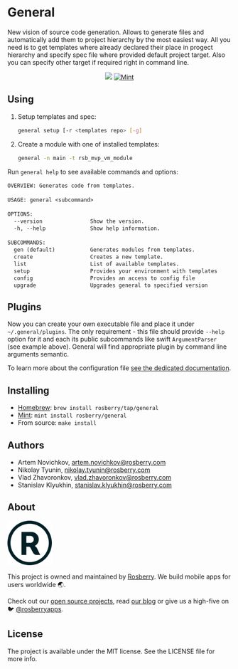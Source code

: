 # General
New vision of source code generation. Allows to generate files and automatically add them to project hierarchy by the most easiest way. All you need is to get templates where already declared their place in progect hierarchy and specify spec file where provided default project target. Also you can specify other target if required right in command line.

<p align="center">
    <img src="https://img.shields.io/badge/Swift-5.2-orange.svg" />
    <a href="https://github.com/yonaskolb/Mint">
          <img src="https://img.shields.io/badge/mint-compatible-brightgreen.svg?style=flat" alt="Mint" />
    </a>
</p>

## Using

1. Setup templates and spec: 

	```bash
	general setup [-r <templates repo> [-g]
	```
3. Create a module with one of installed templates:

   ```bash
   general -n main -t rsb_mvp_vm_module
   ```

Run `general help` to see available commands and options:

```
OVERVIEW: Generates code from templates.

USAGE: general <subcommand>

OPTIONS:
  --version               Show the version.
  -h, --help              Show help information.

SUBCOMMANDS:
  gen (default)           Generates modules from templates.
  create                  Creates a new template.
  list                    List of available templates.
  setup                   Provides your environment with templates
  config                  Provides an access to config file
  upgrade                 Upgrades general to specified version
```

## Plugins

Now you can create your own executable file and place it under `~/.general/plugins`. The only requirement - this file should provide `--help` option for it and each its public subcommands like swift `ArgumentParser` (see example above). General will find appropriate plugin by command line arguments semantic. 

To learn more about the configuration file [see the dedicated documentation](/Documentation/GeneralSpec.md).

## Installing
- [Homebrew](https://brew.sh): `brew install rosberry/tap/general`
- [Mint](https://github.com/yonaskolb/Mint): `mint install rosberry/general`
- From source: `make install`


## Authors

* Artem Novichkov, artem.novichkov@rosberry.com
* Nikolay Tyunin, nikolay.tyunin@rosberry.com
* Vlad Zhavoronkov, vlad.zhavoronkov@rosberry.com
* Stanislav Klyukhin, stanislav.klyukhin@rosberry.com

## About

<img src="https://github.com/rosberry/Foundation/blob/master/Assets/full_logo.png?raw=true" height="100" />

This project is owned and maintained by [Rosberry](http://rosberry.com). We build mobile apps for users worldwide 🌏.

Check out our [open source projects](https://github.com/rosberry), read [our blog](https://medium.com/@Rosberry) or give us a high-five on 🐦 [@rosberryapps](http://twitter.com/RosberryApps).

## License

The project is available under the MIT license. See the LICENSE file for more info.
